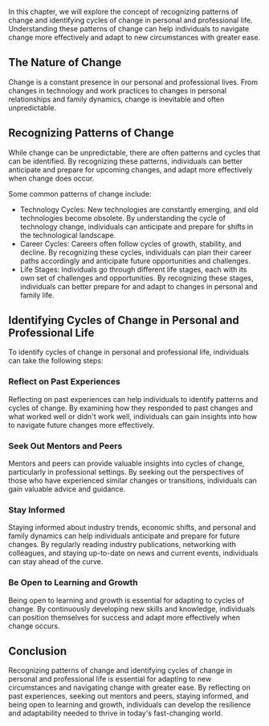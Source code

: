 
In this chapter, we will explore the concept of recognizing patterns of change and identifying cycles of change in personal and professional life. Understanding these patterns of change can help individuals to navigate change more effectively and adapt to new circumstances with greater ease.

The Nature of Change
--------------------

Change is a constant presence in our personal and professional lives. From changes in technology and work practices to changes in personal relationships and family dynamics, change is inevitable and often unpredictable.

Recognizing Patterns of Change
------------------------------

While change can be unpredictable, there are often patterns and cycles that can be identified. By recognizing these patterns, individuals can better anticipate and prepare for upcoming changes, and adapt more effectively when change does occur.

Some common patterns of change include:

* Technology Cycles: New technologies are constantly emerging, and old technologies become obsolete. By understanding the cycle of technology change, individuals can anticipate and prepare for shifts in the technological landscape.
* Career Cycles: Careers often follow cycles of growth, stability, and decline. By recognizing these cycles, individuals can plan their career paths accordingly and anticipate future opportunities and challenges.
* Life Stages: Individuals go through different life stages, each with its own set of challenges and opportunities. By recognizing these stages, individuals can better prepare for and adapt to changes in personal and family life.

Identifying Cycles of Change in Personal and Professional Life
--------------------------------------------------------------

To identify cycles of change in personal and professional life, individuals can take the following steps:

### Reflect on Past Experiences

Reflecting on past experiences can help individuals to identify patterns and cycles of change. By examining how they responded to past changes and what worked well or didn't work well, individuals can gain insights into how to navigate future changes more effectively.

### Seek Out Mentors and Peers

Mentors and peers can provide valuable insights into cycles of change, particularly in professional settings. By seeking out the perspectives of those who have experienced similar changes or transitions, individuals can gain valuable advice and guidance.

### Stay Informed

Staying informed about industry trends, economic shifts, and personal and family dynamics can help individuals anticipate and prepare for future changes. By regularly reading industry publications, networking with colleagues, and staying up-to-date on news and current events, individuals can stay ahead of the curve.

### Be Open to Learning and Growth

Being open to learning and growth is essential for adapting to cycles of change. By continuously developing new skills and knowledge, individuals can position themselves for success and adapt more effectively when change occurs.

Conclusion
----------

Recognizing patterns of change and identifying cycles of change in personal and professional life is essential for adapting to new circumstances and navigating change with greater ease. By reflecting on past experiences, seeking out mentors and peers, staying informed, and being open to learning and growth, individuals can develop the resilience and adaptability needed to thrive in today's fast-changing world.
